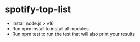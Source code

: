 # spotify-top-list

- Install node.js > v16
- Run npm install to install all modules
- Run npm test to run  the test that will also print your results
